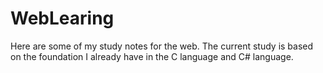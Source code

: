 # WebLearing
Here are some of my study notes for the web. The current study is based on the foundation I already have in the C language and C# language.
